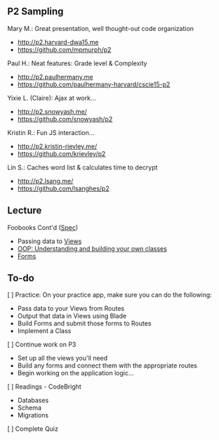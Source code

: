 ## P2 Sampling

Mary M.: Great presentation, well thought-out code organization

* <http://p2.harvard-dwa15.me>
* <https://github.com/mpmurph/p2>

Paul H.: Neat features: Grade level & Complexity

* <http://p2.paulhermany.me>
* <https://github.com/paulhermany-harvard/cscie15-p2>

Yixie L. (Claire): Ajax at work...

* <http://p2.snowyash.me/>
* <https://github.com/snowyash/p2>

Kristin R.: Fun JS interaction...

* <http://p2.kristin-rievley.me/>
* <https://github.com/krievley/p2>

Lin S.: Caches word list & calculates time to decrypt

* <http://p2.lsang.me/>
* <https://github.com/lsanghes/p2>


## Lecture

Foobooks Cont'd ([Spec](https://github.com/susanBuck/notes/blob/master/05_Laravel/999_Exercise_Foobooks.md))

+ Passing data to [Views](https://github.com/susanBuck/notes/blob/master/05_Laravel/05_Views.md)
+ [OOP: Understanding and building your own classes](https://github.com/susanBuck/notes/blob/master/05_Laravel/999_OOP_Summary.md)
+ [Forms](http://daylerees.com/codebright/forms)



## To-do

[ ] Practice: On your practice app, make sure you can do the following:

+ Pass data to your Views from Routes
+ Output that data in Views using Blade
+ Build Forms and submit those forms to Routes
+ Implement a Class

[ ] Continue work on P3

+ Set up all the views you'll need
+ Build any forms and connect them with the appropriate routes
+ Begin working on the application logic...

[ ] Readings - CodeBright

+ Databases
+ Schema
+ Migrations

[ ] Complete Quiz

